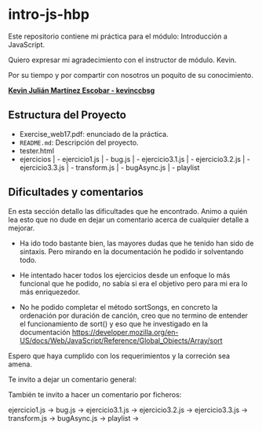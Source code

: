 # intro-js-hbp

Este repositorio contiene mi práctica para el módulo: Introducción a JavaScript.

Quiero expresar mi agradecimiento con el instructor de módulo. Kevin.

Por su tiempo y por compartir con nosotros un poquito de su conocimiento.

**[Kevin Julián Martínez Escobar - kevinccbsg](https://github.com/kevinccbsg)**

## Estructura del Proyecto

- Exercise_web17.pdf: enunciado de la práctica.
- `README.md`: Descripción del proyecto.
- tester.html
- ejercicios
| - ejercicio1.js
| - bug.js
| - ejercicio3.1.js
| - ejercicio3.2.js
| - ejercicio3.3.js
| - transform.js
| - bugAsync.js
| - playlist

## Dificultades y comentarios

En esta sección detallo las dificultades que he encontrado. Animo a quién lea esto que no dude en dejar un comentario acerca de cualquier detalle a mejorar.

- Ha ido todo bastante bien, las mayores dudas que he tenido han sido de sintaxis. Pero mirando en la documentación he podido ir solventando todo. 

- He intentado hacer todos los ejercicios desde un enfoque lo más funcional que he podido, no sabía si era el objetivo pero para mi era lo más enriquezedor.

- No he podido completar el método sortSongs, en concreto la ordenación por duración de canción, creo que no termino de entender el funcionamiento de sort() y eso que he investigado en la documentación https://developer.mozilla.org/en-US/docs/Web/JavaScript/Reference/Global_Objects/Array/sort 

Espero que haya cumplido con los requerimientos y la correción sea amena. 

Te invito a dejar un comentario general:


También te invito a hacer un comentario por ficheros: 

ejercicio1.js
->
bug.js
->
ejercicio3.1.js
->
ejercicio3.2.js
->
ejercicio3.3.js
->
transform.js
->
bugAsync.js
->
playlist
->